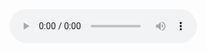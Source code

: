 <audio src="./Russische Nationalhymne (Untertitel auf deutsch).mp3" type="audio/mp3" id="audio_with_controls" controls autoplay>
<img src="./kugel.gif"><br>
                                          <img src="./putin.jpg" width="200" height="200">
